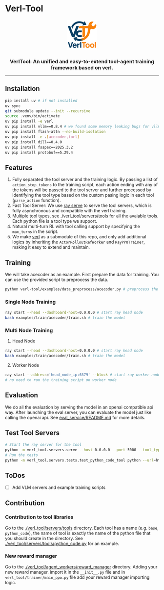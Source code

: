 # Verl-Tool

<p align="center">
  <picture>
    <source media="(prefers-color-scheme: dark)" srcset="assets/imgs/logo.png">
    <img alt="VerlTool" src="assets/imgs/logo.png" width=20%>
  </picture>
</p>

<h3 align="center">
VerlTool: An unified and easy-to-extend tool-agent training framework based on verl.
</h3>

---

<!-- <p align="center">
| <a href="https://docs.vllm.ai"><b>Documentation</b></a> | <a href="https://blog.vllm.ai/"><b>Blog</b></a> | <a href="https://arxiv.org/abs/2309.06180"><b>Paper</b></a> | <a href="https://x.com/vllm_project"><b>Twitter/X</b></a> | <a href="https://discuss.vllm.ai"><b>User Forum</b></a> | <a href="https://slack.vllm.ai"><b>Developer Slack</b></a> |
</p> -->

## Installation
```bash
pip install uv # if not installed
uv sync
git submodule update --init --recursive
source .venv/bin/activate
uv pip install -e verl
uv pip install vllm==0.8.4 # we found some memory leaking bugs for vllm==0.8.2, so choose to use 0.8.3 instead
uv pip install flash-attn --no-build-isolation
uv pip install -e .[acecoder,torl]
uv pip install dill==0.4.0
uv pip install fsspec==2025.3.2
uv pip install protobuf==5.29.4
```

## Features
1. Fully separated the tool server and the training logic. By passing a list of `action_stop_tokens` to the training script, each action ending with any of the tokens will be passed to the tool server and further processed by identifying the tool type based on the custom pasing logic in each tool (`parse_action` function). 
2. Fast Tool Server: We use [ray serve](https://docs.ray.io/en/latest/serve/index.html) to serve the tool servers, which is fully asynchronous and compatible with the verl training.
3. Multiple tool types, see [./verl_tool/servers/tools](./verl_tool/servers/tools) for all the avaiable tools. Each python file is a tool type we support.
4. Natural multi-turn RL with tool calling support by specifying the `max_turns` in the script.
5. We make [verl](https://github.com/volcengine/verl) as a submodule of this repo, and only add additional logics by inheriting the `ActorRolloutRefWorker` and `RayPPOTrainer`, making it easy to extend and maintain.

## Training

We will take acecoder as an example. First prepare the data for training. You can use the provided script to preprocess the data.
```bash
python verl-tool/examples/data_preprocess/acecoder.py # preprocess the data and save
```

### Single Node Training

```bash
ray start --head --dashboard-host=0.0.0.0 # start ray head node
bash examples/train/acecoder/train.sh # train the model
```

### Multi Node Training
1. Head Node
```bash
ray start --head --dashboard-host=0.0.0.0 # start ray head node
bash examples/train/acecoder/train.sh # train the model
```
2. Worker Node
```bash
ray start --address='head_node_ip:6379' --block # start ray worker node
# no need to run the training script on worker node
```

## Evaluation
We do all the evaluation by serving the model in an openai compatible api way. After launching the eval server, you can evaluate the model just like calling the openai api. See [eval_service/README.md](./eval_service/README.md) for more details. 

## Test Tool Servers

```bash
# Start the ray server for the tool
python -m verl_tool.servers.serve --host 0.0.0.0 --port 5000 --tool_type "python_code" &
# Run the tests
python -m verl_tool.servers.tests.test_python_code_tool python --url=http://localhost:5000/get_observation
```

## ToDos
- [ ] Add VLM servers and example training scripts

## Contribution
### Contribution to tool libraries
Go to the [./verl_tool/servers/tools](./verl_tool/servers/tools) directory. Each tool has a name (e.g. `base`, `python_code`), the name of tool is exactly the name of the python file that you should create in the directory. See [./verl_tool/servers/tools/python_code.py](./verl_tool/servers/tools/python_code.py) for an example.

### New reward manager
Go to the [./verl_tool/agent_workers/reward_manager](./verl_tool/agent_workers/reward_manager) directory. Adding your new reward manager. import it in the `__init__.py` file and in `verl_tool/trainer/main_ppo.py` file add your reward manager importing logic.
